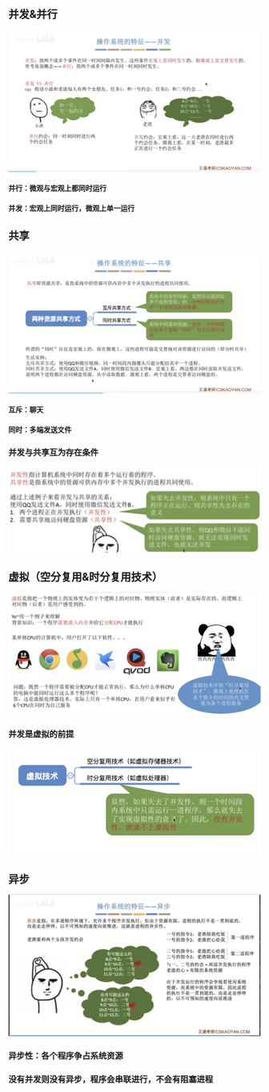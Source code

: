 


## 并发&并行
![输入图片说明](/imgs/2025-07-25/fwSAXQIsrEWrNayw.png)
#### 并行：微观与宏观上都同时运行
#### 并发：宏观上同时运行，微观上单一运行

## 共享
![输入图片说明](/imgs/2025-07-25/jDzL4NeRHuyHDauA.png)
#### 互斥：聊天
#### 同时：多端发送文件

### 并发与共享互为存在条件
![输入图片说明](/imgs/2025-07-25/0fTD0pnOEzT2e5ZL.png)

## 虚拟（空分复用&时分复用技术）
![输入图片说明](/imgs/2025-07-25/esLqigEhgOQkmLjN.png)

### 并发是虚拟的前提
![输入图片说明](/imgs/2025-07-25/JcdOoCULwTuJwy0v.png)

## 异步
![输入图片说明](/imgs/2025-07-25/iVdD9CM1fSApmCnk.png)
### 异步性：各个程序争占系统资源
### 没有并发则没有异步，程序会串联进行，不会有阻塞进程
<!--stackedit_data:
eyJoaXN0b3J5IjpbLTE3MTMwODcwNzUsLTg2NTA3NDExM119
-->